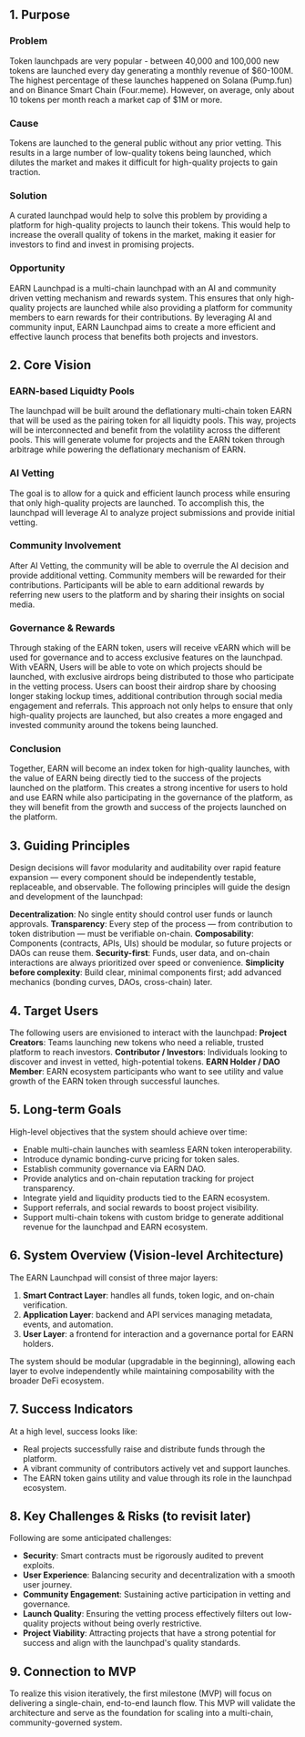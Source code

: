 ## 1. Purpose
### Problem
Token launchpads are very popular - between 40,000 and 100,000 new tokens are launched every day generating a monthly revenue of \$60-100M. The highest percentage of these launches happened on Solana (Pump.fun) and on Binance Smart Chain (Four.meme). However, on average, only about 10 tokens per month reach a market cap of \$1M or more. 
### Cause
Tokens are launched to the general public without any prior vetting. This results in a large number of low-quality tokens being launched, which dilutes the market and makes it difficult for high-quality projects to gain traction. 
### Solution
A curated launchpad would help to solve this problem by providing a platform for high-quality projects to launch their tokens. This would help to increase the overall quality of tokens in the market, making it easier for investors to find and invest in promising projects. 
### Opportunity
EARN Launchpad is a multi-chain launchpad with an AI and community driven vetting mechanism and rewards system. This ensures that only high-quality projects are launched while also providing a platform for community members to earn rewards for their contributions. By leveraging AI and community input, EARN Launchpad aims to create a more efficient and effective launch process that benefits both projects and investors.

## 2. Core Vision

### EARN-based Liquidty Pools
The launchpad will be built around the deflationary multi-chain token EARN that will be used as the pairing token for all liquidty pools. This way, projects will be interconnected and benefit from the volatility across the different pools. This will generate volume for projects and the EARN token through arbitrage while powering the deflationary mechanism of EARN. 

### AI Vetting
The goal is to allow for a quick and efficient launch process while ensuring that only high-quality projects are launched. To accomplish this, the launchpad will leverage AI to analyze project submissions and provide initial vetting. 

### Community Involvement
After AI Vetting, the community will be able to overrule the AI decision and provide additional vetting. Community members will be rewarded for their contributions. Participants will be able to earn additional rewards by referring new users to the platform and by sharing their insights on social media.

### Governance & Rewards
Through staking of the EARN token, users will receive vEARN which will be used for governance and to access exclusive features on the launchpad. With vEARN, Users will be able to vote on which projects should be launched, with exclusive airdrops being distributed to those who participate in the vetting process. Users can boost their airdrop share by choosing longer staking lockup times, additional contribution through social media engagement and referrals. This approach not only helps to ensure that only high-quality projects are launched, but also creates a more engaged and invested community around the tokens being launched. 

### Conclusion
Together, EARN will become an index token for high-quality launches, with the value of EARN being directly tied to the success of the projects launched on the platform. This creates a strong incentive for users to hold and use EARN while also participating in the governance of the platform, as they will benefit from the growth and success of the projects launched on the platform.

## 3. Guiding Principles
Design decisions will favor modularity and auditability over rapid feature expansion — every component should be independently testable, replaceable, and observable. The following principles will guide the design and development of the launchpad:  

**Decentralization**: No single entity should control user funds or launch approvals.
**Transparency**: Every step of the process — from contribution to token distribution — must be verifiable on-chain.
**Composability**: Components (contracts, APIs, UIs) should be modular, so future projects or DAOs can reuse them.
**Security-first**:	Funds, user data, and on-chain interactions are always prioritized over speed or convenience.
**Simplicity before complexity**: Build clear, minimal components first; add advanced mechanics (bonding curves, DAOs, cross-chain) later.

## 4. Target Users
The following users are envisioned to interact with the launchpad:
**Project Creators**: Teams launching new tokens who need a reliable, trusted platform to reach investors.
**Contributor / Investors**: Individuals looking to discover and invest in vetted, high-potential tokens.
**EARN Holder / DAO Member**: EARN ecosystem participants who want to see utility and value growth of the EARN token through successful launches.

## 5. Long-term Goals
High-level objectives that the system should achieve over time:
- Enable multi-chain launches with seamless EARN token interoperability.
- Introduce dynamic bonding-curve pricing for token sales.
- Establish community governance via EARN DAO.
- Provide analytics and on-chain reputation tracking for project transparency.
- Integrate yield and liquidity products tied to the EARN ecosystem.
- Support referrals, and social rewards to boost project visibility.
- Support multi-chain tokens with custom bridge to generate additional revenue for the launchpad and EARN ecosystem.

## 6. System Overview (Vision-level Architecture)
The EARN Launchpad will consist of three major layers:

1. **Smart Contract Layer**: handles all funds, token logic, and on-chain verification.
2. **Application Layer**: backend and API services managing metadata, events, and automation.
3. **User Layer**: a frontend for interaction and a governance portal for EARN holders.

The system should be modular (upgradable in the beginning), allowing each layer to evolve independently while maintaining composability with the broader DeFi ecosystem.

## 7. Success Indicators
At a high level, success looks like:
- Real projects successfully raise and distribute funds through the platform.
- A vibrant community of contributors actively vet and support launches.
- The EARN token gains utility and value through its role in the launchpad ecosystem.

## 8. Key Challenges & Risks (to revisit later)
Following are some anticipated challenges:
- **Security**: Smart contracts must be rigorously audited to prevent exploits.
- **User Experience**: Balancing security and decentralization with a smooth user journey.
- **Community Engagement**: Sustaining active participation in vetting and governance.
- **Launch Quality**: Ensuring the vetting process effectively filters out low-quality projects without being overly restrictive.
- **Project Viability**: Attracting projects that have a strong potential for success and align with the launchpad's quality standards.

## 9. Connection to MVP
To realize this vision iteratively, the first milestone (MVP) will focus on delivering a single-chain, end-to-end launch flow.
This MVP will validate the architecture and serve as the foundation for scaling into a multi-chain, community-governed system.